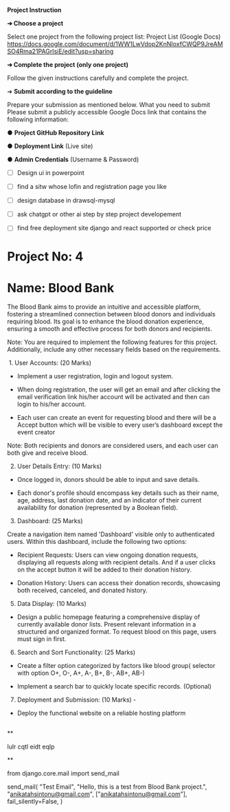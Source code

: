 **Project Instruction**

**➔ Choose a project**

Select one project from the following project list: Project List (Google Docs) https://docs.google.com/document/d/1WW1LwVdop2KnNIoxfCWQP9JreAMSO4Rma21PAGrIsiE/edit?usp=sharing

**➔ Complete the project (only one project)**

Follow the given instructions carefully and complete the project.

➔ **Submit according to the guideline**

Prepare your submission as mentioned below. What you need to submit Please submit a publicly accessible Google Docs link that contains the following information:

● **Project GitHub Repository Link**

● **Deployment Link** (Live site)

● **Admin Credentials** (Username & Password)

- [ ] Design ui in powerpoint

- [ ] find a sitw whose lofin and registration page you like

- [ ] design database in drawsql-mysql

- [ ] ask chatgpt or other ai step by step project developement

- [ ] find free deployment site django and react supported or check price

# Project No: 4

# Name: Blood Bank

The Blood Bank aims to provide an intuitive and accessible platform, fostering a streamlined connection between blood donors and individuals requiring blood. Its goal is to enhance the blood donation experience, ensuring a smooth and effective process for both donors and recipients.

Note: You are required to implement the following features for this project. Additionally, include any other necessary fields based on the requirements.

 1. User Accounts: (20 Marks) 

- Implement a user registration, login and logout system.

- When doing registration, the user will get an email and after clicking the email verification link his/her account will be activated and then can login to his/her account.

- Each user can create an event for requesting blood and there will be a Accept button which will be visible to every user’s dashboard except the event creator

Note: Both recipients and donors are considered users, and each user can both give and receive blood.

2. User Details Entry: (10 Marks)
- Once logged in, donors should be able to input and save details.

- Each donor's profile should encompass key details such as their name, age, address, last donation date, and an indicator of their current availability for donation (represented by a Boolean field). 
3. Dashboard: (25 Marks) 

Create a navigation item named 'Dashboard' visible only to authenticated users. Within this dashboard, include the following two options:

- Recipient Requests: Users can view ongoing donation requests, displaying all requests along with recipient details. And if a user clicks on the accept button it will be added to their donation history.

- Donation History: Users can access their donation records, showcasing both received, canceled, and donated history.
5. Data Display: (10 Marks) 
- Design a public homepage featuring a comprehensive display of currently available donor lists. Present relevant information in a structured and organized format. To request blood on this page, users must sign in first.
6. Search and Sort Functionality: (25 Marks) 
- Create a filter option categorized by factors like blood group( selector with option O+, O-, A+, A-, B+, B-, AB+, AB-)

- Implement a search bar to quickly locate specific records. (Optional)
7. Deployment and Submission: (10 Marks) -
- Deploy the functional website on a reliable hosting platform

## 

**

lulr cqtl eidt eqlp

**

from django.core.mail import send_mail

send_mail(
    "Test Email",
    "Hello, this is a test from Blood Bank project.",
    "anikatahsintonu@gmail.com",
    ["anikatahsintonu@gmail.com"],
    fail_silently=False,
)
